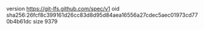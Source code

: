 version https://git-lfs.github.com/spec/v1
oid sha256:26fcf8c399161d26cc83d8d95d84aea16556a27cdec5aec01973cd770b4b61dc
size 9379
